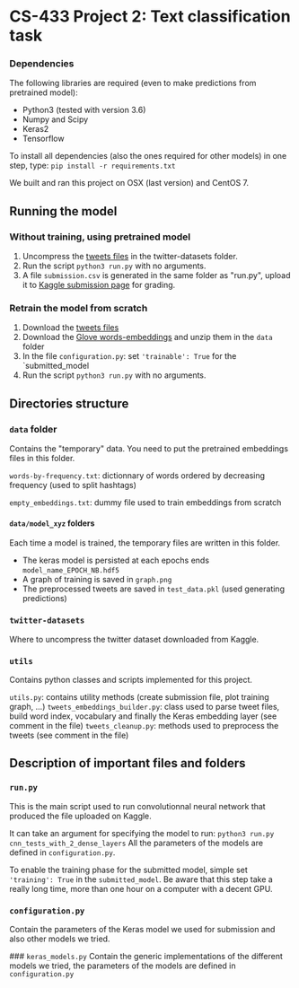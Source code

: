 # CS-433 Project 2: Text classification task

### Dependencies
The following libraries are required (even to make predictions from pretrained model):
- Python3 (tested with version 3.6)
- Numpy and Scipy
- Keras2
- Tensorflow

To install all dependencies (also the ones required for other models) in one step, type: `pip install -r requirements.txt`

We built and ran this project on OSX (last version) and CentOS 7.

## Running the model
### Without training, using pretrained model
1. Uncompress the [tweets files](https://www.kaggle.com/c/epfml17-text/data) in the twitter-datasets folder.
2. Run the script `python3 run.py` with no arguments.
3. A file `submission.csv` is generated in the same folder as "run.py", upload it to [Kaggle submission page](https://www.kaggle.com/c/epfml17-text/submit) for grading.

### Retrain the model from scratch
1. Download the [tweets files](https://www.kaggle.com/c/epfml17-text/data)
2. Download the [Glove words-embeddings](http://nlp.stanford.edu/data/glove.twitter.27B.zip) and unzip them in the `data` folder
3. In the file `configuration.py`: set `'trainable': True` for the `submitted_model
4. Run the script `python3 run.py` with no arguments.

## Directories structure
### `data` folder
Contains the "temporary" data.
You need to put the pretrained embeddings files in this folder.

`words-by-frequency.txt`: dictionnary of words ordered by decreasing frequency (used to split hashtags)

`empty_embeddings.txt`: dummy file used to train embeddings from scratch

#### `data/model_xyz` folders
Each time a model is trained, the temporary files are written in this folder.
- The keras model is persisted at each epochs ends `model_name_EPOCH_NB.hdf5`
- A graph of training is saved in `graph.png`
- The preprocessed tweets are saved in `test_data.pkl` (used generating predictions) 

### `twitter-datasets`
Where to uncompress the twitter dataset downloaded from Kaggle.

### `utils`
Contains python classes and scripts implemented for this project.

`utils.py`: contains utility methods (create submission file, plot training graph, ...)
`tweets_embeddings_builder.py`: class used to parse tweet files, build word index, vocabulary and finally the Keras embedding layer (see comment in the file)
`tweets_cleanup.py`: methods used to preprocess the tweets (see comment in the file)

## Description of important files and folders

### `run.py`
This is the main script used to run convolutionnal neural network that produced the file uploaded on Kaggle.

It can take an argument for specifying the model to run: `python3 run.py cnn_tests_with_2_dense_layers`
All the parameters of the models are defined in `configuration.py`.

To enable the training phase for the submitted model, simple set `'training': True` in the `submitted_model`. Be aware that this step take a really long time, more than one hour on a computer with a decent GPU.

### `configuration.py`
Contain the parameters of the Keras model we used for submission and also other models we tried.

### `keras_models.py`
Contain the generic implementations of the different models we tried, the parameters of the models are defined in `configuration.py`
